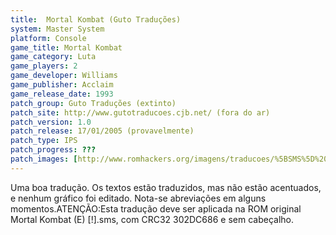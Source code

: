 ```yaml
---
title:  Mortal Kombat (Guto Traduções)
system: Master System
platform: Console
game_title: Mortal Kombat
game_category: Luta
game_players: 2
game_developer: Williams
game_publisher: Acclaim
game_release_date: 1993
patch_group: Guto Traduções (extinto)
patch_site: http://www.gutotraducoes.cjb.net/ (fora do ar)
patch_version: 1.0
patch_release: 17/01/2005 (provavelmente)
patch_type: IPS
patch_progress: ???
patch_images: [http://www.romhackers.org/imagens/traducoes/%5BSMS%5D%20Mortal%20Kombat%20-%20Guto%20Tradu%C3%A7%C3%B5es%20-%201.png,http://www.romhackers.org/imagens/traducoes/%5BSMS%5D%20Mortal%20Kombat%20-%20Guto%20Tradu%C3%A7%C3%B5es%20-%202.png,http://www.romhackers.org/imagens/traducoes/%5BSMS%5D%20Mortal%20Kombat%20-%20Guto%20Tradu%C3%A7%C3%B5es%20-%203.png]
---
```

Uma boa tradução. Os textos estão traduzidos, mas não estão acentuados, e nenhum gráfico foi editado. Nota-se abreviações em alguns momentos.ATENÇÃO:Esta tradução deve ser aplicada na ROM original Mortal Kombat (E) [!].sms, com CRC32 302DC686 e sem cabeçalho.